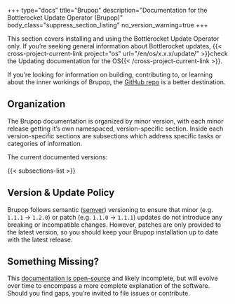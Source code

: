 +++
type="docs"
title="Brupop"
description="Documentation for the Bottlerocket Update Operator (Brupop)"
body_class="suppress_section_listing"
no_version_warning=true
+++


This section covers installing and using the Bottlerocket Update Operator only. If you’re seeking general information about Bottlerocket updates, {{< cross-project-current-link project="os" url="/en/os/x.x.x/update/" >}}check the Updating documentation for the OS{{< /cross-project-current-link >}}.

If you’re looking for information on building, contributing to, or learning about the inner workings of Brupop, the [GitHub repo](https://github.com/bottlerocket-os/bottlerocket-update-operator) is a better destination.

## Organization

The Brupop documentation is organized by minor version, with each minor release getting it’s own namespaced, version-specific section. Inside each version-specific sections are subsections which address specific tasks or categories of information.

The current documented versions:

{{< subsections-list >}}

## Version & Update Policy

Brupop follows semantic ([semver](https://semver.org/)) versioning to ensure that minor (e.g. `1.1.1` -> `1.2.0`) or patch (e.g. `1.1.0` -> `1.1.1`) updates do not introduce any breaking or incompatible changes.
However, patches are only provided to the latest version, so you should keep your Brupop installation up to date with the latest release.

## Something Missing?

This [documentation is open-source](https://github.com/bottlerocket-os/bottlerocket-project-website/tree/main/content/en/brupop) and likely incomplete, but will evolve over time to encompass a more complete explanation of the software. Should you find gaps, you’re invited to file issues or contribute.
